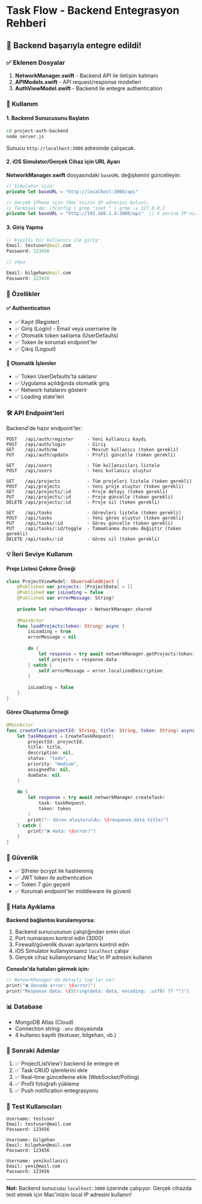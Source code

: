 # Task Flow - Backend Entegrasyon Rehberi

## 🎉 Backend başarıyla entegre edildi!

### ✅ Eklenen Dosyalar

1. **NetworkManager.swift** - Backend API ile iletişim katmanı
2. **APIModels.swift** - API request/response modelleri
3. **AuthViewModel.swift** - Backend ile entegre authentication

### 🚀 Kullanım

#### 1. Backend Sunucusunu Başlatın

```bash
cd project-auth-backend
node server.js
```

Sunucu `http://localhost:3000` adresinde çalışacak.

#### 2. iOS Simulator/Gerçek Cihaz için URL Ayarı

**NetworkManager.swift** dosyasındaki `baseURL` değişkenini güncelleyin:

```swift
// Simulator için:
private let baseURL = "http://localhost:3000/api"

// Gerçek iPhone için (Mac'inizin IP adresini bulun):
// Terminal'de: ifconfig | grep "inet " | grep -v 127.0.0.1
private let baseURL = "http://192.168.1.X:3000/api"  // X yerine IP'nizi yazın
```

#### 3. Giriş Yapma

```swift
// Kayıtlı bir kullanıcı ile giriş:
Email: testuser@mail.com
Password: 123456

// veya

Email: bilgehan@mail.com
Password: 123456
```

### 📱 Özellikler

#### ✅ Authentication
- ✅ Kayıt (Register)
- ✅ Giriş (Login) - Email veya username ile
- ✅ Otomatik token saklama (UserDefaults)
- ✅ Token ile korumalı endpoint'ler
- ✅ Çıkış (Logout)

#### 🔄 Otomatik İşlemler
- ✅ Token UserDefaults'ta saklanır
- ✅ Uygulama açıldığında otomatik giriş
- ✅ Network hatalarını gösterir
- ✅ Loading state'leri

### 🛠 API Endpoint'leri

Backend'de hazır endpoint'ler:

```
POST   /api/auth/register     - Yeni kullanıcı kaydı
POST   /api/auth/login        - Giriş
GET    /api/auth/me           - Mevcut kullanıcı (token gerekli)
PUT    /api/auth/update       - Profil güncelle (token gerekli)

GET    /api/users             - Tüm kullanıcıları listele
POST   /api/users             - Yeni kullanıcı oluştur

GET    /api/projects          - Tüm projeleri listele (token gerekli)
POST   /api/projects          - Yeni proje oluştur (token gerekli)
GET    /api/projects/:id      - Proje detayı (token gerekli)
PUT    /api/projects/:id      - Proje güncelle (token gerekli)
DELETE /api/projects/:id      - Proje sil (token gerekli)

GET    /api/tasks             - Görevleri listele (token gerekli)
POST   /api/tasks             - Yeni görev oluştur (token gerekli)
PUT    /api/tasks/:id         - Görev güncelle (token gerekli)
PUT    /api/tasks/:id/toggle  - Tamamlanma durumu değiştir (token gerekli)
DELETE /api/tasks/:id         - Görev sil (token gerekli)
```

### 💡 İleri Seviye Kullanım

#### Proje Listesi Çekme Örneği

```swift
class ProjectViewModel: ObservableObject {
    @Published var projects: [ProjectData] = []
    @Published var isLoading = false
    @Published var errorMessage: String?
    
    private let networkManager = NetworkManager.shared
    
    @MainActor
    func loadProjects(token: String) async {
        isLoading = true
        errorMessage = nil
        
        do {
            let response = try await networkManager.getProjects(token: token)
            self.projects = response.data
        } catch {
            self.errorMessage = error.localizedDescription
        }
        
        isLoading = false
    }
}
```

#### Görev Oluşturma Örneği

```swift
@MainActor
func createTask(projectId: String, title: String, token: String) async {
    let taskRequest = CreateTaskRequest(
        projectId: projectId,
        title: title,
        description: nil,
        status: "todo",
        priority: "medium",
        assignedTo: nil,
        dueDate: nil
    )
    
    do {
        let response = try await networkManager.createTask(
            task: taskRequest,
            token: token
        )
        print("✅ Görev oluşturuldu: \(response.data.title)")
    } catch {
        print("❌ Hata: \(error)")
    }
}
```

### 🔐 Güvenlik

- ✅ Şifreler bcrypt ile hashlenmiş
- ✅ JWT token ile authentication
- ✅ Token 7 gün geçerli
- ✅ Korumalı endpoint'ler middleware ile güvenli

### 🐛 Hata Ayıklama

**Backend bağlantısı kurulamıyorsa:**

1. Backend sunucusunun çalıştığından emin olun
2. Port numarasını kontrol edin (3000)
3. Firewall/güvenlik duvarı ayarlarını kontrol edin
4. iOS Simulator kullanıyorsanız `localhost` çalışır
5. Gerçek cihaz kullanıyorsanız Mac'in IP adresini kullanın

**Console'da hataları görmek için:**

```swift
// NetworkManager'da detaylı log'lar var:
print("❌ Decode error: \(error)")
print("Response data: \(String(data: data, encoding: .utf8) ?? "")")
```

### 📊 Database

- MongoDB Atlas (Cloud)
- Connection string: `.env` dosyasında
- 4 kullanıcı kayıtlı (testuser, bilgehan, vb.)

### 🎯 Sonraki Adımlar

1. ✅ ProjectListView'i backend ile entegre et
2. ✅ Task CRUD işlemlerini ekle
3. ✅ Real-time güncelleme ekle (WebSocket/Polling)
4. ✅ Profil fotoğrafı yükleme
5. ✅ Push notification entegrasyonu

### 📝 Test Kullanıcıları

```
Username: testuser
Email: testuser@mail.com
Password: 123456

Username: bilgehan
Email: bilgehan@mail.com  
Password: 123456

Username: yenikullanici
Email: yeni@mail.com
Password: 123456
```

---

**Not:** Backend sunucusu `localhost:3000` üzerinde çalışıyor. Gerçek cihazda test etmek için Mac'inizin local IP adresini kullanın!
